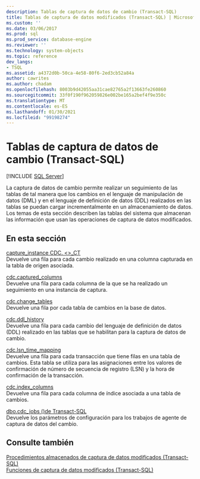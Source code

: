 ```yaml
---
description: Tablas de captura de datos de cambio (Transact-SQL)
title: Tablas de captura de datos modificados (Transact-SQL) | Microsoft Docs
ms.custom: ''
ms.date: 03/06/2017
ms.prod: sql
ms.prod_service: database-engine
ms.reviewer: ''
ms.technology: system-objects
ms.topic: reference
dev_langs:
- TSQL
ms.assetid: a4372d0b-50ca-4e58-80f6-2ed3cb52a84a
author: cawrites
ms.author: chadam
ms.openlocfilehash: 8003b9d42055aa31cae82765a2f13663fe260860
ms.sourcegitcommit: 33f0f190f962059826e002be165a2bef4f9e350c
ms.translationtype: MT
ms.contentlocale: es-ES
ms.lasthandoff: 01/30/2021
ms.locfileid: "99198274"
---
```

# <a name="change-data-capture-tables-transact-sql"></a>Tablas de captura de datos de cambio (Transact-SQL)
[!INCLUDE [SQL Server](../../includes/applies-to-version/sqlserver.md)]

  La captura de datos de cambio permite realizar un seguimiento de las tablas de tal manera que los cambios en el lenguaje de manipulación de datos (DML) y en el lenguaje de definición de datos (DDL) realizados en las tablas se puedan cargar incrementalmente en un almacenamiento de datos. Los temas de esta sección describen las tablas del sistema que almacenan las información que usan las operaciones de captura de datos modificados.  
  
## <a name="in-this-section"></a>En esta sección  
 [capture_instance CDC. <>_CT](../../relational-databases/system-tables/cdc-capture-instance-ct-transact-sql.md)  
 Devuelve una fila para cada cambio realizado en una columna capturada en la tabla de origen asociada.  
  
 [cdc.captured_columns](../../relational-databases/system-tables/cdc-captured-columns-transact-sql.md)  
 Devuelve una fila para cada columna de la que se ha realizado un seguimiento en una instancia de captura.  
  
 [cdc.change_tables](../../relational-databases/system-tables/cdc-change-tables-transact-sql.md)  
 Devuelve una fila por cada tabla de cambios en la base de datos.  
  
 [cdc.ddl_history](../../relational-databases/system-tables/cdc-ddl-history-transact-sql.md)  
 Devuelve una fila para cada cambio del lenguaje de definición de datos (DDL) realizado en las tablas que se habilitan para la captura de datos de cambio.  
  
 [cdc.lsn_time_mapping](../../relational-databases/system-tables/cdc-lsn-time-mapping-transact-sql.md)  
 Devuelve una fila para cada transacción que tiene filas en una tabla de cambios. Esta tabla se utiliza para las asignaciones entre los valores de confirmación de número de secuencia de registro (LSN) y la hora de confirmación de la transacción.  
  
 [cdc.index_columns](../../relational-databases/system-tables/cdc-index-columns-transact-sql.md)  
 Devuelve una fila para cada columna de índice asociada a una tabla de cambios.  
  
 [dbo.cdc_jobs &#40;&#41;de Transact-SQL ](../../relational-databases/system-tables/dbo-cdc-jobs-transact-sql.md)  
 Devuelve los parámetros de configuración para los trabajos de agente de captura de datos del cambio.  
  
## <a name="see-also"></a>Consulte también  
 [Procedimientos almacenados de captura de datos modificados &#40;Transact-SQL&#41;](../../relational-databases/system-stored-procedures/change-data-capture-stored-procedures-transact-sql.md)   
 [Funciones de captura de datos modificados &#40;Transact-SQL&#41;](../../relational-databases/system-functions/change-data-capture-functions-transact-sql.md)  
  
  
